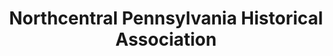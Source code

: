 ---
layout: repo
title: "Northcentral Pennsylvania Historical Association"
id: 14156
permalink: repos/14156/
---